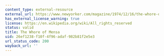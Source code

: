 ```yaml
---
content_type: external-resource
external_url: https://www.newyorker.com/magazine/1974/12/16/the-whore-of-mensa
has_external_license_warning: true
license: https://en.wikipedia.org/wiki/All_rights_reserved
status: valid
title: The Whore of Mensa
uid: 26ef1238-f10f-4f96-adaf-982b81f2e5e3
url_status_code: 200
wayback_url: ''
---
```

